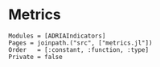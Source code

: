  # Metrics

```@autodocs
Modules = [ADRIAIndicators]
Pages = joinpath.("src", ["metrics.jl"])
Order   = [:constant, :function, :type]
Private = false
```
